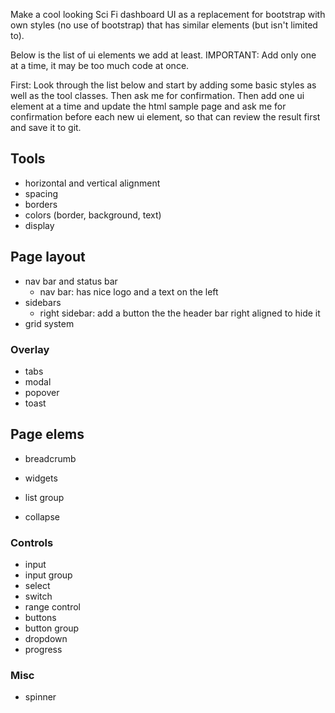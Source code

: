 Make a cool looking Sci Fi dashboard UI as a replacement for bootstrap with own styles (no use of bootstrap) that has similar elements (but isn't limited to).

Below is the list of ui elements we add at least. IMPORTANT: Add only one at a time, it may be too much code at once.

First: Look through the list below and start by adding some basic styles as well as the tool classes. Then ask me for confirmation. Then add one ui element at a time and update the html sample page and ask me for confirmation before each new ui element, so that can review the result first and save it to git.


Tools
----------------------------------------------------------

- horizontal and vertical alignment
- spacing
- borders
- colors (border, background, text)
- display


Page layout
----------------------------------------------------------

- nav bar and status bar
  - nav bar: has nice logo and a text on the left
- sidebars
  - right sidebar: add a button the the header bar right aligned to hide it
- grid system

### Overlay

- tabs
- modal
- popover
- toast

Page elems
----------------------------------------------------------

- breadcrumb

- widgets

- list group
- collapse

### Controls

- input
- input group
- select
- switch
- range control
- buttons
- button group
- dropdown
- progress

### Misc

- spinner
